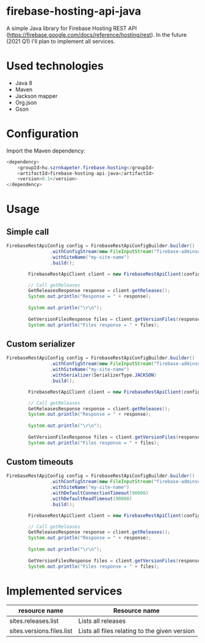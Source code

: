 # firebase-hosting-api-java
A simple Java library for Firebase Hosting REST API (https://firebase.google.com/docs/reference/hosting/rest). In the future (2021 Q1) I'll plan to implement all services.

# Used technologies

- Java 8
- Maven
- Jackson mapper
- Org.json
- Gson

# Configuration

Import the Maven dependency:

```java
<dependency>
	<groupId>hu.szrnkapeter.firebase.hosting</groupId>
	<artifactId>firebase-hosting-api-java</artifactId>
	<version>0.1</version>
</dependency>
```

# Usage

## Simple call

```java
FirebaseRestApiConfig config = FirebaseRestApiConfigBuilder.builder()
				.withConfigStream(new FileInputStream("firebase-adminsdk.json"))
				.withSiteName("my-site-name")
    			.build();

		FirebaseRestApiClient client = new FirebaseRestApiClient(config);

		// Call getReleases
		GetReleasesResponse response = client.getReleases();
		System.out.println("Response = " + response);
		
		System.out.println("\r\n");
		
		GetVersionFilesResponse files = client.getVersionFiles(response.getReleases().get(0).getVersion().getName());
		System.out.println("Files response = " + files);
```

## Custom serializer

```java
FirebaseRestApiConfig config = FirebaseRestApiConfigBuilder.builder()
				.withConfigStream(new FileInputStream("firebase-adminsdk.json"))
				.withSiteName("my-site-name")
    			.withSerializer(SerializerType.JACKSON)
    			.build();

		FirebaseRestApiClient client = new FirebaseRestApiClient(config);

		// Call getReleases
		GetReleasesResponse response = client.getReleases();
		System.out.println("Response = " + response);
		
		System.out.println("\r\n");
		
		GetVersionFilesResponse files = client.getVersionFiles(response.getReleases().get(0).getVersion().getName());
		System.out.println("Files response = " + files);
```

## Custom timeouts

```java
FirebaseRestApiConfig config = FirebaseRestApiConfigBuilder.builder()
				.withConfigStream(new FileInputStream("firebase-adminsdk.json"))
				.withSiteName("my-site-name")
    			.withDefaultConnectionTimeout(90000)
				.withDefaultReadTimeout(90000)
    			.build();

		FirebaseRestApiClient client = new FirebaseRestApiClient(config);

		// Call getReleases
		GetReleasesResponse response = client.getReleases();
		System.out.println("Response = " + response);
		
		System.out.println("\r\n");
		
		GetVersionFilesResponse files = client.getVersionFiles(response.getReleases().get(0).getVersion().getName());
		System.out.println("Files response = " + files);
```

# Implemented services

| resource name             | Resource name                                 |
| ------------------------- | --------------------------------------------- |
| sites.releases.list       | Lists all releases                            |
| sites.versions.files.list | Lists all files relating to the given version |